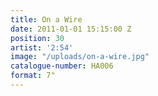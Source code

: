 ```yaml
---
title: On a Wire
date: 2011-01-01 15:15:00 Z
position: 30
artist: '2:54'
image: "/uploads/on-a-wire.jpg"
catalogue-number: HA006
format: 7"
---
```


